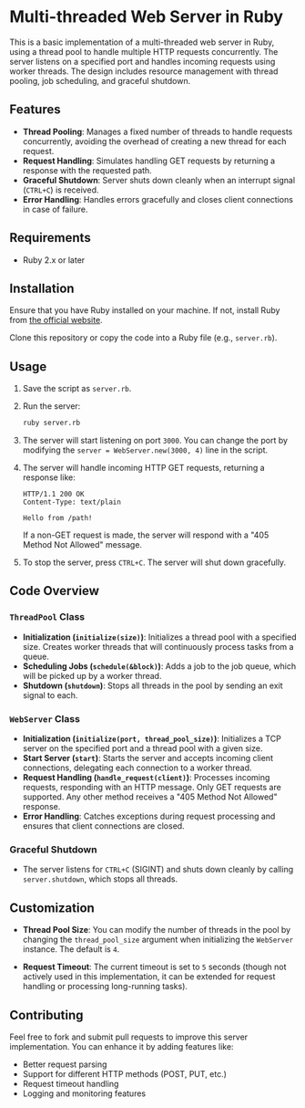 # Multi-threaded Web Server in Ruby

This is a basic implementation of a multi-threaded web server in Ruby, using a thread pool to handle multiple HTTP requests concurrently. The server listens on a specified port and handles incoming requests using worker threads. The design includes resource management with thread pooling, job scheduling, and graceful shutdown.

## Features
- **Thread Pooling**: Manages a fixed number of threads to handle requests concurrently, avoiding the overhead of creating a new thread for each request.
- **Request Handling**: Simulates handling GET requests by returning a response with the requested path.
- **Graceful Shutdown**: Server shuts down cleanly when an interrupt signal (`CTRL+C`) is received.
- **Error Handling**: Handles errors gracefully and closes client connections in case of failure.

## Requirements
- Ruby 2.x or later

## Installation

Ensure that you have Ruby installed on your machine. If not, install Ruby from [the official website](https://www.ruby-lang.org/en/documentation/installation/).

Clone this repository or copy the code into a Ruby file (e.g., `server.rb`).

## Usage

1. Save the script as `server.rb`.
2. Run the server:

   ```bash
   ruby server.rb
   ```

3. The server will start listening on port `3000`. You can change the port by modifying the `server = WebServer.new(3000, 4)` line in the script.

4. The server will handle incoming HTTP GET requests, returning a response like:

   ```
   HTTP/1.1 200 OK
   Content-Type: text/plain
   
   Hello from /path!
   ```

   If a non-GET request is made, the server will respond with a "405 Method Not Allowed" message.

5. To stop the server, press `CTRL+C`. The server will shut down gracefully.

## Code Overview

### `ThreadPool` Class
- **Initialization (`initialize(size)`)**: Initializes a thread pool with a specified size. Creates worker threads that will continuously process tasks from a queue.
- **Scheduling Jobs (`schedule(&block)`)**: Adds a job to the job queue, which will be picked up by a worker thread.
- **Shutdown (`shutdown`)**: Stops all threads in the pool by sending an exit signal to each.

### `WebServer` Class
- **Initialization (`initialize(port, thread_pool_size)`)**: Initializes a TCP server on the specified port and a thread pool with a given size.
- **Start Server (`start`)**: Starts the server and accepts incoming client connections, delegating each connection to a worker thread.
- **Request Handling (`handle_request(client)`)**: Processes incoming requests, responding with an HTTP message. Only GET requests are supported. Any other method receives a "405 Method Not Allowed" response.
- **Error Handling**: Catches exceptions during request processing and ensures that client connections are closed.

### Graceful Shutdown
- The server listens for `CTRL+C` (SIGINT) and shuts down cleanly by calling `server.shutdown`, which stops all threads.

## Customization
- **Thread Pool Size**: You can modify the number of threads in the pool by changing the `thread_pool_size` argument when initializing the `WebServer` instance. The default is `4`.
  
- **Request Timeout**: The current timeout is set to `5` seconds (though not actively used in this implementation, it can be extended for request handling or processing long-running tasks).

## Contributing
Feel free to fork and submit pull requests to improve this server implementation. You can enhance it by adding features like:
- Better request parsing
- Support for different HTTP methods (POST, PUT, etc.)
- Request timeout handling
- Logging and monitoring features
